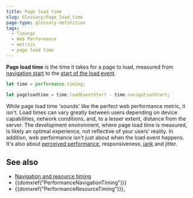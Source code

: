 ```yaml
---
title: Page load time
slug: Glossary/Page_load_time
page-type: glossary-definition
tags:
  - Timings
  - Web Performance
  - metrics
  - page load time
---
```


**Page load time** is the time it takes for a page to load, measured from [navigation start](/en-US/docs/Web/API/PerformanceTiming/navigationStart) to the [start of the load event](/en-US/docs/Web/API/PerformanceTiming/loadEventStart).

```js
let time = performance.timing;

let pageloadtime = time.loadEventStart - time.navigationStart;
```

While page load time 'sounds' like the perfect web performance metric, it isn't. Load times can vary greatly between users depending on device capabilities, network conditions, and, to a lesser extent, distance from the server. The development environment, where page load time is measured, is likely an optimal experience, not reflective of your users' reality. In addition, web performance isn't just about when the load event happens. It's also about [perceived performance](/en-US/docs/Glossary/Perceived_performance), responsiveness, [jank](/en-US/docs/Glossary/Jank) and jitter.

## See also

- [Navigation and resource timing](/en-US/docs/Web/Performance/Navigation_and_resource_timings)
- {{domxref("PerformanceNavigationTiming")}}
- {{domxref("PerformanceResourceTiming")}},
